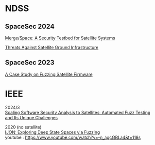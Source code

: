 # NDSS
## SpaceSec 2024  
[Merge/Space: A Security Testbed for Satellite Systems](https://www.ndss-symposium.org/ndss-paper/auto-draft-446/)  

[Threats Against Satellite Ground Infrastructure](https://www.ndss-symposium.org/ndss-paper/auto-draft-448/)  

## SpaceSec 2023  
[A Case Study on Fuzzing Satellite Firmware](https://www.ndss-symposium.org/ndss-paper/auto-draft-412/)  

# IEEE
2024/3 <br>
[Scaling Software Security Analysis to Satellites: Automated Fuzz Testing and Its Unique Challenges](https://ieeexplore.ieee.org/abstract/document/10521316)


2020 (no satellite) <br>
[IJON: Exploring Deep State Spaces via Fuzzing](https://ieeexplore.ieee.org/document/9152719)
<br> youtube : https://www.youtube.com/watch?v=-n_agcGBLa4&t=118s
